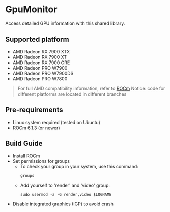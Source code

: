 # GpuMonitor
Access detailed GPU information with this shared library.

## Supported platform
- AMD Radeon RX 7900 XTX
- AMD Radeon RX 7900 XT
- AMD Radeon RX 7900 GRE
- AMD Radeon PRO W7900
- AMD Radeon PRO W7900DS
- AMD Radeon PRO W7800
> For full AMD compatibility information, refer to [ROCm](https://rocm.docs.amd.com/en/latest/compatibility/compatibility-matrix.html)
> Notice: code for different platforms are located in different branches

## Pre-requirements
- Linux system required (tested on Ubuntu)
- ROCm 6.1.3 (or newer)

## Build Guide
- Install ROCm
- Set permissions for groups
  - To check your group in your system, use this command:
    ```shell
    groups
    ```
  - Add yourself to 'render' and 'video' group:
    ```shell
    sudo usermod -a -G render,video $LOGNAME
    ```
- Disable integrated graphics (IGP) to avoid crash
